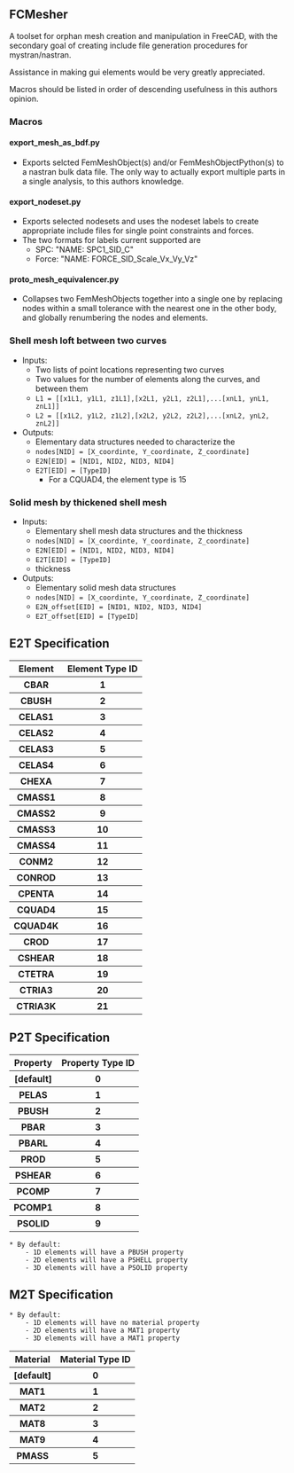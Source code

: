 ## FCMesher

A toolset for orphan mesh creation and manipulation in FreeCAD, with the
secondary goal of creating include file generation procedures for
mystran/nastran.

Assistance in making gui elements would be very greatly appreciated.

Macros should be listed in order of descending usefulness in this authors
opinion.

### Macros

#### export_mesh_as_bdf.py
* Exports selcted FemMeshObject(s) and/or FemMeshObjectPython(s) to a nastran bulk
  data file. The only way to actually export multiple parts in a single
  analysis, to this authors knowledge.

#### export_nodeset.py
* Exports selected nodesets and uses the nodeset labels to create
  appropriate include files for single point constraints and forces.
* The two formats for labels current supported are
    - SPC: "NAME: SPC1_SID_C"
    - Force: "NAME: FORCE_SID_Scale_Vx_Vy_Vz"

#### proto_mesh_equivalencer.py
* Collapses two FemMeshObjects together into a single one by replacing nodes
  within a small tolerance with the nearest one in the other body, and globally
  renumbering the nodes and elements.

### Shell mesh loft between two curves

* Inputs:
    - Two lists of point locations representing two curves
    - Two values for the number of elements along the curves, and between them
    - `L1 = [[x1L1, y1L1, z1L1],[x2L1, y2L1, z2L1],...[xnL1, ynL1, znL1]]`
    - `L2 = [[x1L2, y1L2, z1L2],[x2L2, y2L2, z2L2],...[xnL2, ynL2, znL2]]`
* Outputs:
    - Elementary data structures needed to characterize the 
    - `nodes[NID] = [X_coordinte, Y_coordinate, Z_coordinate]`
    - `E2N[EID] = [NID1, NID2, NID3, NID4]`
    - `E2T[EID] = [TypeID]` 
        - For a CQUAD4, the element type is 15

### Solid mesh by thickened shell mesh

* Inputs:
    - Elementary shell mesh data structures and the thickness
    - `nodes[NID] = [X_coordinte, Y_coordinate, Z_coordinate]`
    - `E2N[EID] = [NID1, NID2, NID3, NID4]`
    - `E2T[EID] = [TypeID]`
    - thickness
* Outputs:
    - Elementary solid mesh data structures
    - `nodes[NID] = [X_coordinte, Y_coordinate, Z_coordinate]`
    - `E2N_offset[EID] = [NID1, NID2, NID3, NID4]`
    - `E2T_offset[EID] = [TypeID]`

## E2T Specification
<table>
    <tr><th><b>Element</b></th><th><b> Element Type ID </b></th></tr>
    <tr><th>   CBAR       </th><th>            1           </th></tr>
    <tr><th>   CBUSH      </th><th>            2           </th></tr>
    <tr><th>   CELAS1     </th><th>            3           </th></tr>
    <tr><th>   CELAS2     </th><th>            4           </th></tr>
    <tr><th>   CELAS3     </th><th>            5           </th></tr>
    <tr><th>   CELAS4     </th><th>            6           </th></tr>
    <tr><th>   CHEXA      </th><th>            7           </th></tr>
    <tr><th>   CMASS1     </th><th>            8           </th></tr>
    <tr><th>   CMASS2     </th><th>            9           </th></tr>
    <tr><th>   CMASS3     </th><th>            10          </th></tr>
    <tr><th>   CMASS4     </th><th>            11          </th></tr>
    <tr><th>   CONM2      </th><th>            12          </th></tr>
    <tr><th>   CONROD     </th><th>            13          </th></tr>
    <tr><th>   CPENTA     </th><th>            14          </th></tr>
    <tr><th>   CQUAD4     </th><th>            15          </th></tr>
    <tr><th>   CQUAD4K    </th><th>            16          </th></tr>
    <tr><th>   CROD       </th><th>            17          </th></tr>
    <tr><th>   CSHEAR     </th><th>            18          </th></tr>
    <tr><th>   CTETRA     </th><th>            19          </th></tr>
    <tr><th>   CTRIA3     </th><th>            20          </th></tr>
    <tr><th>   CTRIA3K    </th><th>            21          </th></tr>
</table>

## P2T Specification
<table>
    <tr><th><b> Property </b></th><th><b> Property Type ID </b></th></tr>
    <tr><th>   [default]       </th><th>         0             </th></tr>
    <tr><th>     PELAS         </th><th>         1             </th></tr>
    <tr><th>     PBUSH         </th><th>         2             </th></tr>
    <tr><th>     PBAR          </th><th>         3             </th></tr>
    <tr><th>     PBARL         </th><th>         4             </th></tr>
    <tr><th>     PROD          </th><th>         5             </th></tr>
    <tr><th>     PSHEAR        </th><th>         6             </th></tr>
    <tr><th>     PCOMP         </th><th>         7             </th></tr>
    <tr><th>     PCOMP1        </th><th>         8             </th></tr>
    <tr><th>     PSOLID        </th><th>         9             </th></tr>
</table>

    * By default:
        - 1D elements will have a PBUSH property
        - 2D elements will have a PSHELL property
        - 3D elements will have a PSOLID property

## M2T Specification
<table>
    <tr><th><b>  Material  </b></th><th><b>Material Type ID</b></th></tr>
    <tr><th>   [default]       </th><th>         0             </th></tr>
    <tr><th>     MAT1          </th><th>         1             </th></tr>
    <tr><th>     MAT2          </th><th>         2             </th></tr>
    <tr><th>     MAT8          </th><th>         3             </th></tr>
    <tr><th>     MAT9          </th><th>         4             </th></tr>
    <tr><th>     PMASS         </th><th>         5             </th></tr>

    * By default:
        - 1D elements will have no material property
        - 2D elements will have a MAT1 property
        - 3D elements will have a MAT1 property
</table>
